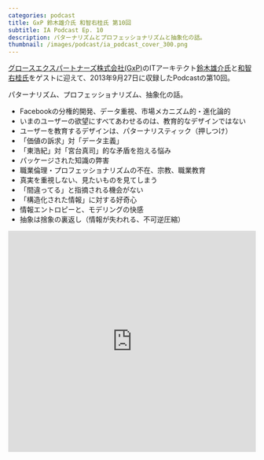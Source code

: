```yaml
---
categories: podcast
title: GxP 鈴木雄介氏 和智右桂氏 第10回
subtitle: IA Podcast Ep. 10
description: パターナリズムとプロフェッショナリズムと抽象化の話。
thumbnail: /images/podcast/ia_podcast_cover_300.png
---
```


[グロースエクスパートナーズ株式会社(GxP)](http://www.gxp.co.jp/)のITアーキテクト[鈴木雄介氏](https://twitter.com/yusuke_arclamp)と[和智右桂氏](https://twitter.com/digitalsoul0124)をゲストに迎えて、2013年9月27日に収録したPodcastの第10回。

パターナリズム、プロフェッショナリズム、抽象化の話。

- Facebookの分権的開発、データ重視、市場メカニズム的・進化論的
- いまのユーザーの欲望にすべてあわせるのは、教育的なデザインではない
- ユーザーを教育するデザインは、パターナリスティック（押しつけ）
- 「価値の訴求」対「データ主義」
- 「東浩紀」対「宮台真司」的な矛盾を抱える悩み
- パッケージされた知識の弊害
- 職業倫理・プロフェッショナリズムの不在、宗教、職業教育
- 真実を重視しない、見たいものを見てしまう
- 「間違ってる」と指摘される機会がない
- 「構造化された情報」に対する好奇心
- 情報エントロピーと、モデリングの快感
- 抽象は捨象の裏返し（情報が失われる、不可逆圧縮）

<iframe width="100%" height="450" scrolling="no" frameborder="no" src="https://w.soundcloud.com/player/?url=https%3A//api.soundcloud.com/tracks/283580774&amp;auto_play=false&amp;hide_related=false&amp;show_comments=true&amp;show_user=true&amp;show_reposts=false&amp;visual=true"></iframe>
